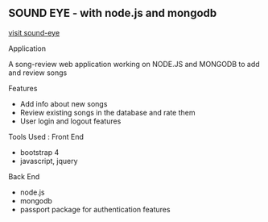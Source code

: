 ## SOUND EYE - with node.js and mongodb ##

 
 [visit sound-eye](https://immense-forest-92751.herokuapp.com/) 


Application

A song-review web application working on NODE.JS and MONGODB to add and review songs



Features
- Add info about new songs 
- Review existing songs in the database and rate them
- User login and logout features


Tools Used :
Front End 
  - bootstrap 4 
  - javascript, jquery
  
Back End
  - node.js
  - mongodb 
  - passport package for authentication features
